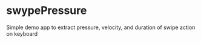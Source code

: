# swypePressure
Simple demo app to extract pressure, velocity, and duration of swipe action on keyboard
